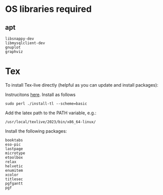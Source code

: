 # OS libraries required

## apt

    libsnappy-dev
    libmysqlclient-dev
    gnuplot
    graphviz

# Tex
To install Tex-live directly (helpful as you can update and install packages):

Instrucitons [here](https://www.tug.org/texlive/quickinstall.html).  Install as
follows

    sudo perl ./install-tl --scheme=basic

Add the latex path to the PATH variable, e.g.:

    /usr/local/texlive/2023/bin/x86_64-linux/

Install the following packages:

    booktabs
    eso-pic
    lastpage
    microtype
    etoolbox
    relax
    helvetic
    enumitem
    xcolor
    titlesec
    pgfgantt
    pgf
